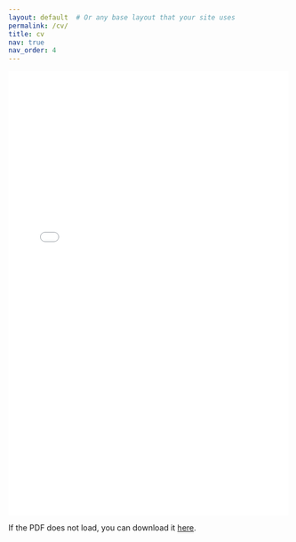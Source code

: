 ```yaml
---
layout: default  # Or any base layout that your site uses
permalink: /cv/
title: cv
nav: true
nav_order: 4
---
```


<iframe src="/assets/pdf/slaytonAcademicCV_Oct2023.pdf" style="width:100%; height:800px;" frameborder="0"></iframe>

<p>If the PDF does not load, you can download it <a href="/assets/pdf/slaytonAcademicCV_Oct2023.pdf">here</a>.</p>


<!---
layout: cv
permalink: /cv/
title: cv
nav: true
nav_order: 4
cv_pdf: slaytonAcademicCV_Oct2023.pdf
description: This is a description of the page. You can modify it in 'pages/_cv.md'. You can also change or remove the top pdf download button.
toc:
  sidebar: left
--->